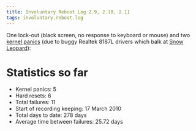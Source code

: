 ```yaml
---
title: Involuntary Reboot Log 2.9, 2.10, 2.11
tags: involuntary.reboot.log
---
```


One lock-out (black screen, no response to keyboard or mouse) and two [kernel panics](/wiki/kernel_panics) (due to buggy Realtek 8187L drivers which balk at [Snow Leopard](/wiki/Snow_Leopard)):

# Statistics so far

-   Kernel panics: 5
-   Hard resets: 6
-   Total failures: 11
-   Start of recording keeping: 17 March 2010
-   Total days to date: 278 days
-   Average time between failures: 25.72 days


